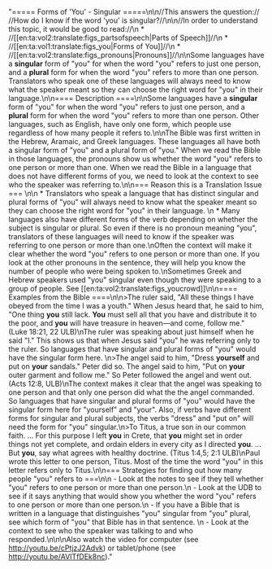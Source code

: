 "===== Forms of 'You' - Singular =====\n\n//This answers the question:// //How do I know if the word 'you' is singular?//\n\n//In order to understand this topic, it would be good to read://\n  * //[[en:ta:vol2:translate:figs_partsofspeech|Parts of Speech]]//\n  * //[[en:ta:vol1:translate:figs_you|Forms of You]]//\n  * //[[en:ta:vol2:translate:figs_pronouns|Pronouns]]//\n\nSome languages have a **singular** form of \"you\" for when the word \"you\" refers to just one person, and a **plural** form for when the word \"you\" refers to more than one person. Translators who speak one of these languages will always need to know what the speaker meant so they can choose the right word for \"you\" in their language.\n\n==== Description ====\n\nSome languages have a **singular** form of \"you\" for when the word \"you\" refers to just one person, and a **plural** form for when the word \"you\" refers to more than one person. Other languages, such as English, have only one form, which people use regardless of how many people it refers to.\n\nThe Bible was first written in the Hebrew, Aramaic, and Greek languages. These languages all have both a singular form of \"you\" and a plural form of \"you.\" When we read the Bible in those languages, the pronouns show us whether the word \"you\" refers to one person or more than one. When we read the Bible in a language that does not have different forms of you, we need to look at the context to see who the speaker was referring to.\n\n=== Reason this is a Translation Issue === \n\n  * Translators who speak a language that has distinct singular and plural forms of \"you\" will always need to know what the speaker meant so they can choose the right word for \"you\"  in their language. \n  * Many languages also have different forms of the verb depending on whether the subject is singular or plural. So even if there is no pronoun meaning \"you\", translators of these languages will need to know if the speaker was referring to one person or more than one.\nOften the context will make it clear whether the word \"you\" refers to one person or more than one. If you look at the other pronouns in the sentence, they will help you know the number of people who were being spoken to.\nSometimes Greek and Hebrew speakers used \"you\" singular even though they were speaking to a group of people. See [[en:ta:vol2:translate:figs_youcrowd]]\n\n==== Examples from the Bible ====\n\n>The ruler said, \"All these things I have obeyed from the time I was a youth.\" When Jesus heard that, he said to him, \"One thing  __you__ still lack.  __You__ must sell all that you have and distribute it to the poor, and  __you__ will have treasure in heaven—and come, follow me.\" (Luke 18:21, 22 ULB)\nThe ruler was speaking about just himself when he said \"I.\" This shows us that when Jesus said \"you\" he was referring only to the ruler. So languages that have singular and plural forms of \"you\" would have the singular form here. \n>The angel said to him, \"Dress  __yourself__ and put on  __your__ sandals.\" Peter did so. The angel said to him, \"Put on  __your__ outer garment and follow me.\" So Peter followed the angel and went out. (Acts 12:8, ULB)\nThe context makes it clear that the angel was speaking to one person and that only one person did what the the angel commanded. So languages that have singular and plural forms of \"you\" would have the singular form here for \"yourself\" and \"your\". Also, if verbs have different forms for singular and plural subjects, the verbs \"dress\" and \"put on\" will need the form for \"you\" singular.\n>To Titus, a true son in our common faith. ... For this purpose I left __you__ in Crete, that __you__ might set in order things not yet complete, and ordain elders in every city as I directed __you__. … But  __you__, say what agrees with healthy doctrine. (Titus 1:4,5; 2:1 ULB)\nPaul wrote this letter to one person, Titus. Most of the time the word \"you\" in this letter refers only to Titus.\n\n=== Strategies for finding out how many people \"you\" refers to ===\n\n  - Look at the notes to see if they tell whether \"you\" refers to one person or more than one person.\n  - Look at the UDB to see if it says anything that would show you whether the word \"you\" refers to one person or more than one person.\n  - If you have a Bible that is written in a language that distinguishes \"you\" singular from \"you\" plural, see which form of \"you\" that Bible has in that sentence. \n  - Look at the context to see who the speaker was talking to and who responded.\n\n\nAlso watch the video for computer (see http://youtu.be/cPtjzJ2Advk) or tablet/phone (see http://youtu.be/AVITfDEk8nc)."
